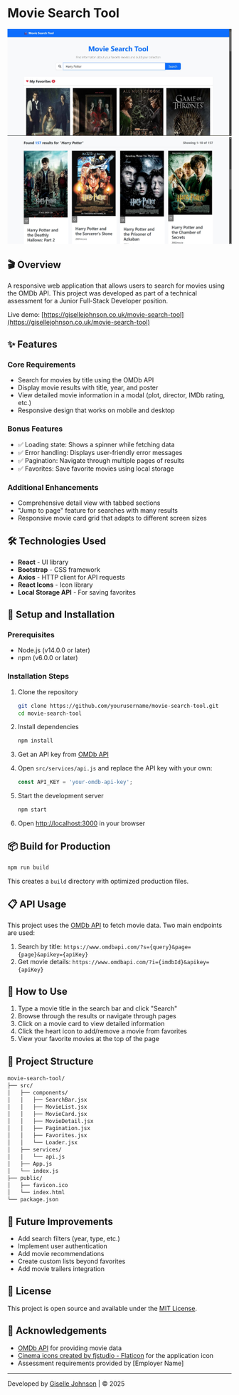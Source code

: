 # Movie Search Tool

![Movie Search Tool Screenshot](img/movieapp.jpg)
![Movie Search Tool Screenshot](img/movieapp1.jpg)



## 🎬 Overview

A responsive web application that allows users to search for movies using the OMDb API. This project was developed as part of a technical assessment for a Junior Full-Stack Developer position.

Live demo: [https://gisellejohnson.co.uk/movie-search-tool](https://gisellejohnson.co.uk/movie-search-tool)

## ✨ Features

### Core Requirements
- Search for movies by title using the OMDb API
- Display movie results with title, year, and poster
- View detailed movie information in a modal (plot, director, IMDb rating, etc.)
- Responsive design that works on mobile and desktop

### Bonus Features
- ✅ Loading state: Shows a spinner while fetching data
- ✅ Error handling: Displays user-friendly error messages
- ✅ Pagination: Navigate through multiple pages of results
- ✅ Favorites: Save favorite movies using local storage

### Additional Enhancements
- Comprehensive detail view with tabbed sections
- "Jump to page" feature for searches with many results
- Responsive movie card grid that adapts to different screen sizes

## 🛠️ Technologies Used

- **React** - UI library
- **Bootstrap** - CSS framework
- **Axios** - HTTP client for API requests
- **React Icons** - Icon library
- **Local Storage API** - For saving favorites

## 🚀 Setup and Installation

### Prerequisites
- Node.js (v14.0.0 or later)
- npm (v6.0.0 or later)

### Installation Steps

1. Clone the repository
   ```bash
   git clone https://github.com/yourusername/movie-search-tool.git
   cd movie-search-tool
   ```

2. Install dependencies
   ```bash
   npm install
   ```

3. Get an API key from [OMDb API](https://www.omdbapi.com/apikey.aspx)

4. Open `src/services/api.js` and replace the API key with your own:
   ```javascript
   const API_KEY = 'your-omdb-api-key';
   ```

5. Start the development server
   ```bash
   npm start
   ```

6. Open [http://localhost:3000](http://localhost:3000) in your browser

## 📦 Build for Production

```bash
npm run build
```

This creates a `build` directory with optimized production files.

## 📋 API Usage

This project uses the [OMDb API](https://www.omdbapi.com/) to fetch movie data. Two main endpoints are used:

1. Search by title: `https://www.omdbapi.com/?s={query}&page={page}&apikey={apiKey}`
2. Get movie details: `https://www.omdbapi.com/?i={imdbId}&apikey={apiKey}`

## 🌟 How to Use

1. Type a movie title in the search bar and click "Search"
2. Browse through the results or navigate through pages
3. Click on a movie card to view detailed information
4. Click the heart icon to add/remove a movie from favorites
5. View your favorite movies at the top of the page

## 📐 Project Structure

```
movie-search-tool/
├── src/
│   ├── components/
│   │   ├── SearchBar.jsx
│   │   ├── MovieList.jsx
│   │   ├── MovieCard.jsx
│   │   ├── MovieDetail.jsx
│   │   ├── Pagination.jsx
│   │   ├── Favorites.jsx
│   │   └── Loader.jsx
│   ├── services/
│   │   └── api.js
│   ├── App.js
│   └── index.js
├── public/
│   ├── favicon.ico
│   └── index.html
└── package.json
```

## 🔧 Future Improvements

- Add search filters (year, type, etc.)
- Implement user authentication
- Add movie recommendations
- Create custom lists beyond favorites
- Add movie trailers integration

## 📄 License

This project is open source and available under the [MIT License](LICENSE).

## 🙏 Acknowledgements

- [OMDb API](https://www.omdbapi.com/) for providing movie data
- [Cinema icons created by fjstudio - Flaticon](https://www.flaticon.com/free-icons/cinema) for the application icon
- Assessment requirements provided by [Employer Name]

---

Developed by [Giselle Johnson](https://gisellejohnson.co.uk) | © 2025